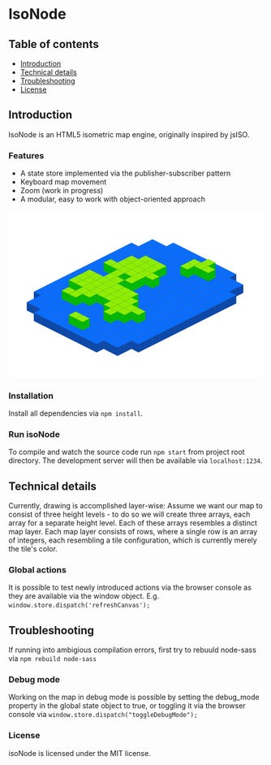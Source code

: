 # IsoNode

## Table of contents
* [Introduction](#introduction)
* [Technical details](#technical-details)
* [Troubleshooting](#troubleshooting)
* [License](#license)

## Introduction
IsoNode is an HTML5 isometric map engine, originally inspired by jsISO.

### Features

* A state store implemented via the publisher-subscriber pattern
* Keyboard map movement
* Zoom (work in progress)
* A modular, easy to work with object-oriented approach

![isoNode](https://github.com/gnzg/isoNode/blob/master/example.png?raw=true)

### Installation

Install all dependencies via `npm install`.

### Run isoNode

To compile and watch the source code run `npm start` from project root directory. The development server will then be available via `localhost:1234`.

## Technical details
Currently, drawing is accomplished layer-wise: Assume we want our map to consist of three height levels - to do so we will create three arrays, each array for a separate height level. Each of these arrays resembles a distinct map layer. Each map layer consists of rows, where a single row is an array of integers, each resembling a tile configuration, which is currently merely the tile's color.

### Global actions

It is possible to test newly introduced actions via the browser console as they are available via the window object. E.g. `window.store.dispatch('refreshCanvas');` 


## Troubleshooting

If running into ambigious compilation errors, first try to rebuuld node-sass via `npm rebuild node-sass`

### Debug mode

Working on the map in debug mode is possible by setting the debug_mode property in the global state object to true, or toggling it via the browser console via `window.store.dispatch("toggleDebugMode");`

### License

isoNode is licensed under the MIT license.
